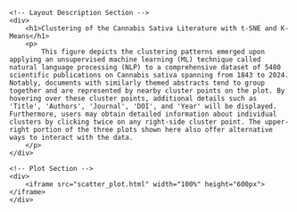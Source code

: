     <!-- Layout Description Section -->
    <div>
        <h1>Clustering of the Cannabis Sativa Literature with t-SNE and K-Means</h1>
        <p>
            This figure depicts the clustering patterns emerged upon applying an unsupervised machine learning (ML) technique called natural language processing (NLP) to a comprehensive dataset of 5480 scientific publications on Cannabis sativa spanning from 1843 to 2024. Notably, documents with similarly themed abstracts tend to group together and are represented by nearby cluster points on the plot. By hovering over these cluster points, additional details such as 'Title', 'Authors', 'Journal', 'DOI', and 'Year' will be displayed. Furthermore, users may obtain detailed information about individual clusters by clicking twice on any right-side cluster point. The upper-right portion of the three plots shown here also offer alternative ways to interact with the data.
        </p>
    </div>
    
    <!-- Plot Section -->
    <div>
        <iframe src="scatter_plot.html" width="100%" height="600px"></iframe>
    </div>
</body>
</html>
